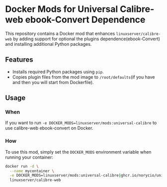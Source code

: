 # Docker Mods for Universal Calibre-web ebook-Convert Dependence

This repository contains a Docker mod that enhances `linuxserver/calibre-web` by adding support for optional the plugins dependence(ebook-Convert) and installing additional Python packages.

## Features

- Installs required Python packages using `pip`.
- Copies plugin files from the mod image to `/root/defaults`(if you have and then you will start from Dockerfile).

## Usage
### When
If you want to run `-e DOCKER_MODS=linuxserver/mods:universal-calibre` to use calibre-web ebook-convert on Docker.
### How
To use this mod, simply set the `DOCKER_MODS` environment variable when running your container:

```bash
docker run -d \
  --name mycontainer \
  -e DOCKER_MODS=linuxserver/mods:universal-calibre|ghcr.io/norycio/universal-calibre-web-convert-dependence:universal \
  linuxserver/calibre-web
